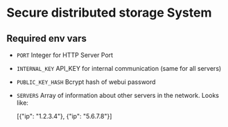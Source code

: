 # Secure distributed storage System

## Required env vars

- `PORT` Integer for HTTP Server Port
- `INTERNAL_KEY` API_KEY for internal communication (same for all servers)
- `PUBLIC_KEY_HASH` Bcrypt hash of webui password
- `SERVERS` Array of information about other servers in the network. Looks like:

    [{"ip": "1.2.3.4"}, {"ip": "5.6.7.8"}]